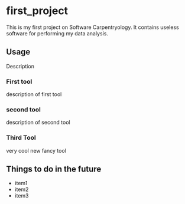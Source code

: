 # first_project
This is my first project on Software Carpentryology.
It contains useless software for performing my data analysis.

## Usage
Description
### First tool
description of first tool

### second tool
description of second tool

### Third Tool
very cool new fancy tool

## Things to do in the future

- item1
- item2
- item3


